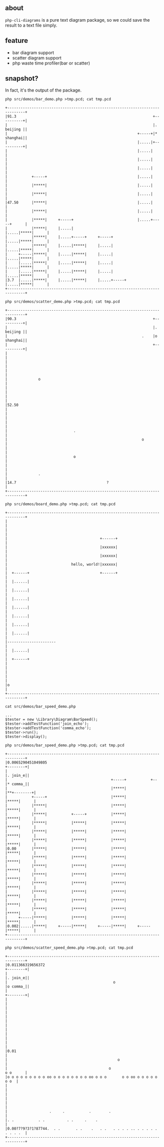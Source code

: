 ## about

`php-cli-diagrams` is a pure text diagram package, so we could save the result to a text file simply.

## feature

* bar diagram support
* scatter diagram support
* php waste time profiler(bar or scatter)

## snapshot?

In fact, it's the output of the package.

    php src/demos/bar_demo.php >tmp.pcd; cat tmp.pcd

    +------------------------------------------------------------------------------+
    |91.3                                                              +----------+|
    |                                                                  |. beijing ||
    |                                                           +-----+|* shanghai||
    |                                                           |.....|+----------+|
    |                                                           |.....|            |
    |                                                           |.....|            |
    |                                                           |.....|            |
    |           +-----+                                         |.....|            |
    |           |*****|                                         |.....|            |
    |           |*****|                                         |.....|            |
    |47.50      |*****|                                         |.....|            |
    |           |*****|                                         |.....|            |
    |           |*****|     +-----+                             |.....+-----+      |
    |           |*****|     |.....|                             |.....|*****|      |
    |           |*****|     |.....+-----+     +-----+           |.....|*****|      |
    |           |*****|     |.....|*****|     |.....|           |.....|*****|      |
    |     +-----|*****|     |.....|*****|     |.....|           |.....|*****|      |
    |     |.....|*****|     |.....|*****|     |.....|           |.....|*****|      |
    |     |.....|*****|     |.....|*****|     |.....|           |.....|*****|      |
    |3.7  |.....|*****|     |.....|*****|     |.....+-----+     |.....|*****|      |
    +------------------------------------------------------------------------------+

    php src/demos/scatter_demo.php >tmp.pcd; cat tmp.pcd

    +------------------------------------------------------------------------------+
    |90.3                                                              +----------+|
    |                                                                  |. beijing ||
    |                                                             .    |o shanghai||
    |                                                                  +----------+|
    |                                                                              |
    |                                                                              |
    |                                                                              |
    |              o                                                               |
    |                                                                              |
    |                                                                              |
    |52.50                                                                         |
    |                                                                              |
    |                                                                              |
    |                              .                                               |
    |                                                             o                |
    |                                                                              |
    |                              o                                               |
    |                                                                              |
    |              .                                                               |
    |14.7                                         ?                                |
    +------------------------------------------------------------------------------+

    php src/demos/board_demo.php >tmp.pcd; cat tmp.pcd

    +------------------------------------------------------------------------------+
    |                                                                              |
    |                                                                              |
    |                                          +------+                            |
    |                                          |xxxxxx|                            |
    |                                          |xxxxxx|                            |
    |                             hello, world!|xxxxxx|                            |
    |  +------+                                +------+                            |
    |  |......|                                                                    |
    |  |......|                                                                    |
    |  |......|                                                                    |
    |  |......|                                                                    |
    |  |......|                                                                    |
    |  |......|                                                                    |
    |  |......|                                                                    |
    |----------------------                                                        |
    |  |......|                                                                    |
    |  +------+                                                                    |
    |                                                                              |
    |                                                                              |
    |o                                                                             |
    +------------------------------------------------------------------------------+

    cat src/demos/bar_speed_demo.php

    ...
    $tester = new \Library\Diagram\BarSpeed();
    $tester->addTestFunction('join_echo');
    $tester->addTestFunction('comma_echo');
    $tester->run();
    $tester->display();

    php src/demos/bar_speed_demo.php >tmp.pcd; cat tmp.pcd

    +------------------------------------------------------------------------------+
    |0.0065290451049805                                                  +--------+|
    |                                                                    |. join_e||
    |                                               +-----+           +--|* comma_||
    |                                               |*****|           |**+--------+|
    |           +-----+                             |*****|           |*****|      |
    |           |*****|                             |*****|           |*****|      |
    |           |*****|           +-----+           |*****|           |*****|      |
    |           |*****|           |*****|           |*****|           |*****|      |
    |           |*****|           |*****|           |*****|           |*****|      |
    |           |*****|           |*****|           |*****|           |*****|      |
    |0.00       |*****|           |*****|           |*****|           |*****|      |
    |           |*****|           |*****|           |*****|           |*****|      |
    |           |*****|           |*****|           |*****|           |*****|      |
    |           |*****|           |*****|           |*****|           |*****|      |
    |           |*****|           |*****|           |*****|           |*****|      |
    |           |*****|           |*****|           |*****|           |*****|      |
    |           |*****|           |*****|           |*****|           |*****|      |
    |           |*****|           |*****|           |*****|           |*****|      |
    |     +-----|*****|           |*****|           |*****|           |*****|      |
    |0.002|.....|*****|     +-----|*****|     +-----|*****|     +-----|*****|      |
    +------------------------------------------------------------------------------+

    php src/demos/scatter_speed_demo.php >tmp.pcd; cat tmp.pcd

    +------------------------------------------------------------------------------+
    |0.011366319656372                                                   +--------+|
    |                                                                    |. join_e||
    |                                                o                   |o comma_||
    |                                                                    +--------+|
    |                                                                              |
    |                                                                              |
    |                                                                              |
    |                                                                              |
    |                                                                              |
    |                                                                              |
    |0.01                                                                          |
    |                                                  o                           |
    |                                              o                      o o      |
    |o o o o o o o o o oo o o o o o o o o oo o o o       o o oo o o o o o     o o  |
    |                                                                              |
    |                                                                              |
    |                                                                              |
    |                   .     .           .        .                               |
    |. .           . .          . .     .    .                                     |
    |0.00?7?9?3?1?87744.  . .       . .    .   . .   . . . . .. . . . . . . . . .  |
    +------------------------------------------------------------------------------+
